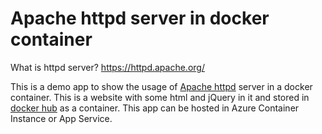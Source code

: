 # Apache httpd server in docker container

What is httpd server? https://httpd.apache.org/

This is a demo app to show the usage of [Apache httpd](https://hub.docker.com/_/httpd) server in a docker container. This is a 
website with some html and jQuery in it and stored in [docker hub](https://hub.docker.com/r/45862391/httpddemo) 
as a container. This app can be hosted in Azure Container Instance or App Service.
